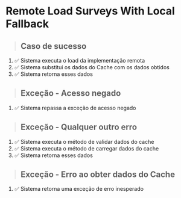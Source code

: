# Remote Load Surveys With Local Fallback

> ## Caso de sucesso

1. ✅ Sistema executa o load da implementação remota
2. ✅ Sistema substitui os dados do Cache com os dados obtidos
3. ✅ Sistema retorna esses dados

> ## Exceção - Acesso negado

1. ✅ Sistema repassa a exceção de acesso negado

> ## Exceção - Qualquer outro erro

1. ✅ Sistema executa o método de validar dados do cache
2. ✅ Sistema executa o método de carregar dados do cache
3. ✅ Sistema retorna esses dados

> ## Exceção - Erro ao obter dados do Cache

1. ✅ Sistema retorna uma exceção de erro inesperado
